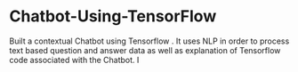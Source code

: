 # Chatbot-Using-TensorFlow
Built a contextual Chatbot using Tensorflow .
It uses NLP  in order to process text based question and answer data as well as explanation of Tensorflow code associated with the Chatbot.
I
